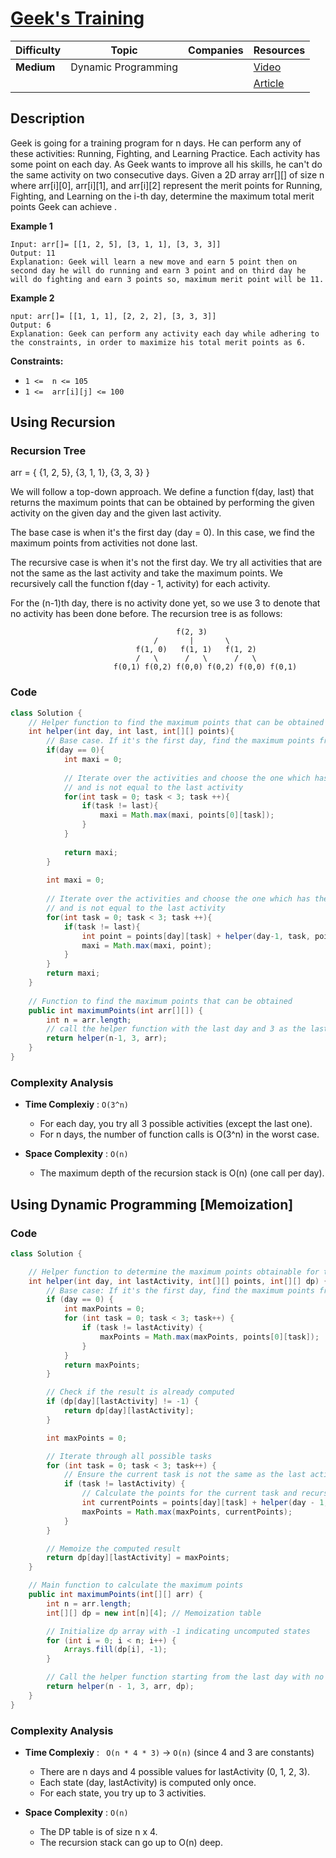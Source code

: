 # [Geek's Training](https://www.geeksforgeeks.org/problems/geeks-training/1)

| Difficulty | Topic               | Companies | Resources   |
| ---------- | ------------------- | --------- | ----------- |
| **Medium** | Dynamic Programming |           | [Video](https://youtu.be/AE39gJYuRog)   |
|            |                     |           | [Article](https://takeuforward.org/data-structure/dynamic-programming-ninjas-training-dp-7/) |

## Description
Geek is going for a training program for n days. He can perform any of these activities: Running, Fighting, and Learning Practice. Each activity has some point on each day. As Geek wants to improve all his skills, he can't do the same activity on two consecutive days. Given a 2D array arr[][] of size n where arr[i][0], arr[i][1], and arr[i][2] represent the merit points for Running, Fighting, and Learning on the i-th day, determine the maximum total merit points Geek can achieve .

**Example 1**
```
Input: arr[]= [[1, 2, 5], [3, 1, 1], [3, 3, 3]]
Output: 11
Explanation: Geek will learn a new move and earn 5 point then on second day he will do running and earn 3 point and on third day he will do fighting and earn 3 points so, maximum merit point will be 11.
```

**Example 2**
```
nput: arr[]= [[1, 1, 1], [2, 2, 2], [3, 3, 3]]
Output: 6
Explanation: Geek can perform any activity each day while adhering to the constraints, in order to maximize his total merit points as 6.
```

**Constraints:**
- `1 <=  n <= 105`   
- `1 <=  arr[i][j] <= 100`


## Using Recursion

### Recursion Tree
arr = {
    {1, 2, 5},
    {3, 1, 1},
    {3, 3, 3}
}

We will follow a top-down approach. We define a function f(day, last) that returns the maximum points that can be obtained by performing the given activity on the given day and the given last activity.

The base case is when it's the first day (day = 0). In this case, we find the maximum points from activities not done last.

The recursive case is when it's not the first day. We try all activities that are not the same as the last activity and take the maximum points. We recursively call the function f(day - 1, activity) for each activity.

For the (n-1)th day, there is no activity done yet, so we use 3 to denote that no activity has been done before.
The recursion tree is as follows:

                                         f(2, 3)
                                    /       |       \
                                f(1, 0)   f(1, 1)   f(1, 2)
                                /   \      /   \      /   \
                           f(0,1) f(0,2) f(0,0) f(0,2) f(0,0) f(0,1)

### Code
```java
class Solution {
    // Helper function to find the maximum points that can be obtained for the given day and last activity
    int helper(int day, int last, int[][] points){
        // Base case. If it's the first day, find the maximum points from activities not done last
        if(day == 0){
            int maxi = 0;
            
            // Iterate over the activities and choose the one which has the maximum points
            // and is not equal to the last activity
            for(int task = 0; task < 3; task ++){
                if(task != last){
                    maxi = Math.max(maxi, points[0][task]);
                }
            }
            
            return maxi;
        }
        
        int maxi = 0;
        
        // Iterate over the activities and choose the one which has the maximum points
        // and is not equal to the last activity
        for(int task = 0; task < 3; task ++){
            if(task != last){
                int point = points[day][task] + helper(day-1, task, points);
                maxi = Math.max(maxi, point);
            }
        }
        return maxi;
    }
    
    // Function to find the maximum points that can be obtained
    public int maximumPoints(int arr[][]) {
        int n = arr.length;
        // call the helper function with the last day and 3 as the last activity
        return helper(n-1, 3, arr);
    }
}
```

### Complexity Analysis

- **Time Complexiy** : `O(3^n)`
    - For each day, you try all 3 possible activities (except the last one).
    - For n days, the number of function calls is O(3^n) in the worst case.
  
- **Space Complexity** : `O(n)`
    - The maximum depth of the recursion stack is O(n) (one call per day).


## Using Dynamic Programming [Memoization]
 
### Code
```java
class Solution {

    // Helper function to determine the maximum points obtainable for the given day and last activity
    int helper(int day, int lastActivity, int[][] points, int[][] dp) {
        // Base case: If it's the first day, find the maximum points from activities not done last
        if (day == 0) {
            int maxPoints = 0;
            for (int task = 0; task < 3; task++) {
                if (task != lastActivity) {
                    maxPoints = Math.max(maxPoints, points[0][task]);
                }
            }
            return maxPoints;
        }

        // Check if the result is already computed
        if (dp[day][lastActivity] != -1) {
            return dp[day][lastActivity];
        }

        int maxPoints = 0;

        // Iterate through all possible tasks
        for (int task = 0; task < 3; task++) {
            // Ensure the current task is not the same as the last activity
            if (task != lastActivity) {
                // Calculate the points for the current task and recursively find points for the previous day
                int currentPoints = points[day][task] + helper(day - 1, task, points, dp);
                maxPoints = Math.max(maxPoints, currentPoints);
            }
        }

        // Memoize the computed result
        return dp[day][lastActivity] = maxPoints;
    }

    // Main function to calculate the maximum points
    public int maximumPoints(int[][] arr) {
        int n = arr.length;
        int[][] dp = new int[n][4]; // Memoization table

        // Initialize dp array with -1 indicating uncomputed states
        for (int i = 0; i < n; i++) {
            Arrays.fill(dp[i], -1);
        }

        // Call the helper function starting from the last day with no last activity constraint
        return helper(n - 1, 3, arr, dp);
    }
}
```

### Complexity Analysis

- **Time Complexiy** : ` O(n * 4 * 3)` → `O(n)` (since 4 and 3 are constants)
  - There are n days and 4 possible values for lastActivity (0, 1, 2, 3).
  - Each state (day, lastActivity) is computed only once.
  - For each state, you try up to 3 activities.
  
- **Space Complexity** : `O(n)`
  - The DP table is of size n x 4.
  - The recursion stack can go up to O(n) deep.